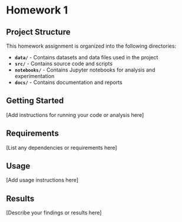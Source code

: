 # Homework 1

## Project Structure

This homework assignment is organized into the following directories:

- **`data/`** - Contains datasets and data files used in the project
- **`src/`** - Contains source code and scripts
- **`notebooks/`** - Contains Jupyter notebooks for analysis and experimentation
- **`docs/`** - Contains documentation and reports

## Getting Started

[Add instructions for running your code or analysis here]

## Requirements

[List any dependencies or requirements here]

## Usage

[Add usage instructions here]

## Results

[Describe your findings or results here]

